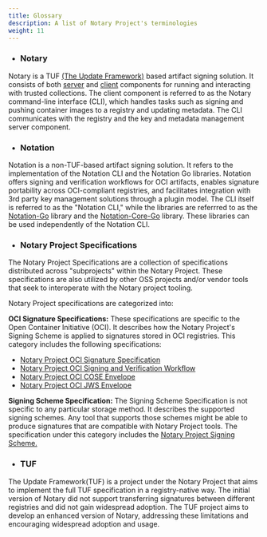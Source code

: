 ```yaml
---
title: Glossary
description: A list of Notary Project's terminologies 
weight: 11
---
```


- ### Notary 
Notary is a TUF [(The Update Framework)](https://github.com/theupdateframework/specification) based artifact signing solution. It consists of both [server](https://github.com/notaryproject/notary/blob/master/cmd/notary-server) and [client](https://github.com/notaryproject/notary/blob/master/cmd/notary) components for running and interacting with trusted collections. The client component is referred to as the Notary command-line interface (CLI), which handles tasks such as signing and pushing container images to a registry and updating metadata. The CLI communicates with the registry and the key and metadata management server component.

- ### Notation
Notation is a non-TUF-based artifact signing solution. It refers to the implementation of the Notation CLI and the Notation Go libraries. Notation offers signing and verification workflows for OCI artifacts, enables signature portability across OCI-compliant registries, and facilitates integration with 3rd party key management solutions through a plugin model. The CLI itself is referred to as the "Notation CLI," while the libraries are referrred to as the [Notation-Go](https://github.com/notaryproject/notation-go) library and the [Notation-Core-Go](https://github.com/notaryproject/notation-core-go) library. These libraries can be used independently of the Notation CLI.


- ### Notary Project Specifications
The Notary Project Specifications are a collection of specifications distributed across "subprojects" within the Notary Project. These specifications are also utilized by other OSS projects and/or vendor tools that seek to interoperate with the Notary project tooling.

Notary Project specifications are categorized into:

**OCI Signature Specifications:**
These specifications are specific to the Open Container Initiative (OCI). It describes how the Notary Project's Signing Scheme is applied to signatures stored in OCI registries. This category includes the following specifications:
- [Notary Project OCI Signature Specification](https://github.com/notaryproject/notaryproject/blob/main/specs/signature-specification.md)
- [Notary Project OCI Signing and Verification Workflow](https://github.com/notaryproject/notaryproject/blob/main/specs/signing-and-verification-workflow.md)
- [Notary Project OCI COSE Envelope](https://github.com/notaryproject/notaryproject/blob/main/specs/signature-envelope-cose.md)
- [Notary Project OCI JWS Envelope](https://github.com/notaryproject/notaryproject/blob/main/specs/signature-envelope-jws.md)

**Signing Scheme Specification:** The Signing Scheme Specification is not specific to any particular storage method. It describes the supported signing schemes. Any tool that supports those schemes might be able to produce signatures that are compatible with Notary Project tools. The specification under this category includes the [Notary Project Signing Scheme.](https://github.com/notaryproject/notaryproject/blob/main/specs/signing-scheme.md)


- ### TUF
The Update Framework(TUF) is a project under the Notary Project that aims to implement the full TUF specification in a registry-native way. The initial version of Notary did not support transferring signatures between different registries and did not gain widespread adoption. The TUF project aims to develop an enhanced version of Notary, addressing these limitations and encouraging widespread adoption and usage.



